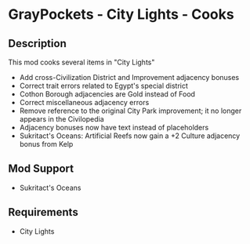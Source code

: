 # GrayPockets - City Lights - Cooks

## Description

This mod cooks several items in "City Lights"

* Add cross-Civilization District and Improvement adjacency bonuses
* Correct trait errors related to Egypt's special district
* Cothon Borough adjacencies are Gold instead of Food
* Correct miscellaneous adjacency errors
* Remove reference to the original City Park improvement; it no longer appears in the Civilopedia
* Adjacency bonuses now have text instead of placeholders
* Sukritact's Oceans: Artificial Reefs now gain a +2 Culture adjacency bonus from Kelp

## Mod Support
* Sukritact's Oceans

## Requirements

* City Lights
